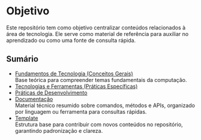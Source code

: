 # Objetivo

Este repositório tem como objetivo centralizar conteúdos relacionados à área de tecnologia. Ele serve como material de referência para auxiliar no aprendizado ou como uma fonte de consulta rápida.

## Sumário

- [Fundamentos de Tecnologia (Conceitos Gerais)](./2-fundamentos-tecnologia/)  
    Base teórica para compreender temas fundamentais da computação.
- [Tecnologias e Ferramentas (Práticas Específicas)](./3-tecnologias-ferramentas/)
    <!-- <F Descrição a ser criada após reunir mais tópicos nesta seção para uma sugestão mais precisa. -->
- [Práticas de Desenvolvimento](./4-praticas-desenvolvimento/)
    <!-- <F Descrição a ser criada após reunir mais tópicos nesta seção para uma sugestão mais precisa. -->
- [Documentação](./5-documentacao/)  
    Material técnico resumido sobre comandos, métodos e APIs, organizado por linguagem ou ferramenta para consultas rápidas.
- [Template](./1-template/)  
    Estrutura base para contribuir com novos conteúdos no repositório, garantindo padronização e clareza.